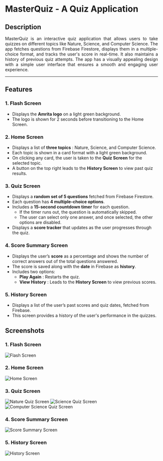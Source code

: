 # MasterQuiz - A Quiz Application

## Description

<p align="justify">
MasterQuiz is an interactive quiz application that allows users to take quizzes on different topics like Nature, Science, and Computer Science. The app fetches questions from Firebase Firestore, displays them in a multiple-choice format, and tracks the user's score in real-time. It also maintains a history of previous quiz attempts. The app has a visually appealing design with a simple user interface that ensures a smooth and engaging user experience.
</p>

---

## Features

### 1. **Flash Screen**
   - Displays the **Amrita logo** on a light green background.
   - The logo is shown for 2 seconds before transitioning to the Home Screen.

### 2. **Home Screen**
   - Displays a list of **three topics** : Nature, Science, and Computer Science.
   - Each topic is shown in a card format with a light green background.
   - On clicking any card, the user is taken to the **Quiz Screen** for the selected topic.
   - A button on the top right leads to the **History Screen** to view past quiz results.

### 3. **Quiz Screen**
   - Displays a **random set of 5 questions** fetched from Firebase Firestore.
   - Each question has **4 multiple-choice options**.
   - Includes a **15-second countdown timer** for each question.
     - If the timer runs out, the question is automatically skipped.
     - The user can select only one answer, and once selected, the other options are disabled.
   - Displays a **score tracker** that updates as the user progresses through the quiz.

### 4. **Score Summary Screen**
   - Displays the user’s **score** as a percentage and shows the number of correct answers out of the total questions answered.
   - The score is saved along with the **date** in Firebase as **history**.
   - Includes two options:
     - **Play Again** : Restarts the quiz.
     - **View History** : Leads to the **History Screen** to view previous scores.

### 5. **History Screen**
   - Displays a list of the user’s past scores and quiz dates, fetched from Firebase.
   - This screen provides a history of the user's performance in the quizzes.

## Screenshots

### 1. **Flash Screen**

![Flash Screen](Screenshots/Flash_Screen.png)

### 2. **Home Screen**

![Home Screen](Screenshots/Home_Screen.png)

### 3. **Quiz Screen**

![Nature Quiz Screen](Screenshots/Nature_Quiz_Screen.png)
![Science Quiz Screen](Screenshots/Science_Quiz_Screen.png)
![Computer Science Quiz Screen](Screenshots/Computer_Science_Quiz_Screen.png)

### 4. **Score Summary Screen**

![Score Summary Screen](Screenshots/Score_Summary_Screen.png)

### 5. **History Screen**

![History Screen](Screenshots/History_Screen.png)
